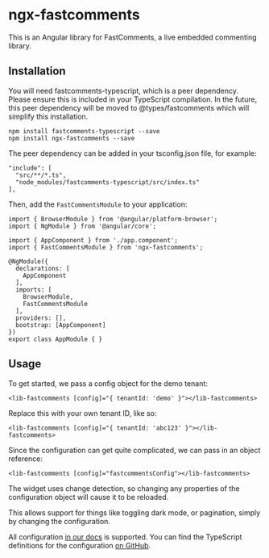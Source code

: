 # ngx-fastcomments

This is an Angular library for FastComments, a live embedded commenting library.

## Installation

You will need fastcomments-typescript, which is a peer dependency. Please ensure this is included in your TypeScript compilation.
In the future, this peer dependency will be moved to @types/fastcomments which will simplify this installation.

    npm install fastcomments-typescript --save
    npm install ngx-fastcomments --save

The peer dependency can be added in your tsconfig.json file, for example:

    "include": [
      "src/**/*.ts",
      "node_modules/fastcomments-typescript/src/index.ts"
    ],

Then, add the `FastCommentsModule` to your application:

    import { BrowserModule } from '@angular/platform-browser';
    import { NgModule } from '@angular/core';
    
    import { AppComponent } from './app.component';
    import { FastCommentsModule } from 'ngx-fastcomments';
    
    @NgModule({
      declarations: [
        AppComponent
      ],
      imports: [
        BrowserModule,
        FastCommentsModule
      ],
      providers: [],
      bootstrap: [AppComponent]
    })
    export class AppModule { }

## Usage

To get started, we pass a config object for the demo tenant:

    <lib-fastcomments [config]="{ tenantId: 'demo' }"></lib-fastcomments>

Replace this with your own tenant ID, like so:

    <lib-fastcomments [config]="{ tenantId: 'abc123' }"></lib-fastcomments>

Since the configuration can get quite complicated, we can pass in an object reference:

    <lib-fastcomments [config]="fastcommentsConfig"></lib-fastcomments>

The widget uses change detection, so changing any properties of the configuration object will cause it to be reloaded.

This allows support for things like toggling dark mode, or pagination, simply by changing the configuration.

All configuration [in our docs](https://docs.fastcomments.com/guide-customizations-and-configuration.html) is supported. You can find
the TypeScript definitions for the configuration [on GitHub](https://github.com/FastComments/fastcomments-typescript/blob/main/src/fast-comments-comment-widget-config.ts#L25).
